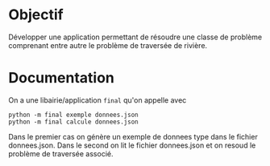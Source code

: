 # Objectif


Développer une application permettant de résoudre une classe
 de problème comprenant entre autre le problème de traversée 
 de rivière.
 
 
# Documentation

On a une libairie/application `final` qu'on appelle avec 

```shell
python -m final exemple donnees.json
python -m final calcule donnees.json
```

Dans le premier cas on génère un exemple de donnees type dans le fichier donnees.json.
Dans le second on lit le fichier donnees.json et on resoud le problème de traversée associé.
